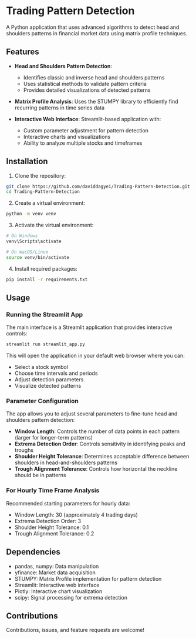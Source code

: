 # Trading Pattern Detection

A Python application that uses advanced algorithms to detect head and shoulders patterns in financial market data using matrix profile techniques.

## Features

- **Head and Shoulders Pattern Detection**: 
  - Identifies classic and inverse head and shoulders patterns
  - Uses statistical methods to validate pattern criteria
  - Provides detailed visualizations of detected patterns
  
- **Matrix Profile Analysis**: Uses the STUMPY library to efficiently find recurring patterns in time series data

- **Interactive Web Interface**: Streamlit-based application with:
  - Custom parameter adjustment for pattern detection
  - Interactive charts and visualizations
  - Ability to analyze multiple stocks and timeframes

## Installation

1. Clone the repository:
```bash
git clone https://github.com/daviddagyei/Trading-Pattern-Detection.git
cd Trading-Pattern-Detection
```

2. Create a virtual environment:
```bash
python -m venv venv
```

3. Activate the virtual environment:
```bash
# On Windows
venv\Scripts\activate

# On macOS/Linux
source venv/bin/activate
```

4. Install required packages:
```bash
pip install -r requirements.txt
```

## Usage

### Running the Streamlit App

The main interface is a Streamlit application that provides interactive controls:

```bash
streamlit run streamlit_app.py
```

This will open the application in your default web browser where you can:
- Select a stock symbol
- Choose time intervals and periods
- Adjust detection parameters
- Visualize detected patterns

### Parameter Configuration

The app allows you to adjust several parameters to fine-tune head and shoulders pattern detection:

- **Window Length**: Controls the number of data points in each pattern (larger for longer-term patterns)
- **Extrema Detection Order**: Controls sensitivity in identifying peaks and troughs
- **Shoulder Height Tolerance**: Determines acceptable difference between shoulders in head-and-shoulders patterns
- **Trough Alignment Tolerance**: Controls how horizontal the neckline should be in patterns

### For Hourly Time Frame Analysis

Recommended starting parameters for hourly data:
- Window Length: 30 (approximately 4 trading days)
- Extrema Detection Order: 3
- Shoulder Height Tolerance: 0.1
- Trough Alignment Tolerance: 0.2


## Dependencies

- pandas, numpy: Data manipulation
- yfinance: Market data acquisition
- STUMPY: Matrix Profile implementation for pattern detection
- Streamlit: Interactive web interface
- Plotly: Interactive chart visualization
- scipy: Signal processing for extrema detection

## Contributions

Contributions, issues, and feature requests are welcome!
